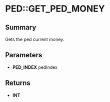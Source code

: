 # PED::GET_PED_MONEY

## Summary
Gets the ped current money.

## Parameters
* **PED_INDEX** pedIndex

## Returns
* **INT**